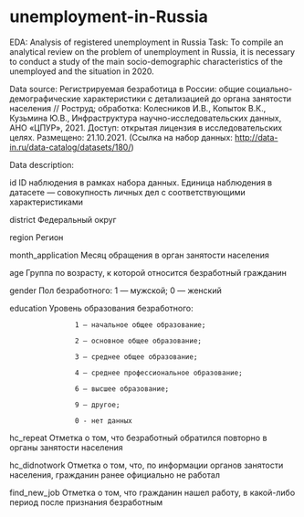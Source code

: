 # unemployment-in-Russia
EDA: Analysis of registered unemployment in Russia
Task: To compile an analytical review on the problem of unemployment in Russia, it is necessary to conduct a study of the main socio-demographic characteristics of the unemployed and the situation in 2020.

Data source: Регистрируемая безработица в России: общие социально-демографические характеристики с детализацией до органа занятости населения // Роструд; обработка: Колесников И.В., Копыток В.К., Кузьмина Ю.В., Инфраструктура научно-исследовательских данных, АНО «ЦПУР», 2021. Доступ: открытая лицензия в исследовательских целях. Размещено: 21.10.2021. (Ссылка на набор данных: http://data-in.ru/data-catalog/datasets/180/)

Data description: <br/>

id	 	              ID наблюдения в рамках набора данных. Единица наблюдения в датасете — совокупность личных дел с соответствующими характеристиками <br/>

district              Федеральный округ <br/>

region                Регион <br/>

month_application     Месяц обращения в орган занятости населения <br/>

age                   Группа по возрасту, к которой относится безработный гражданин <br/>

gender                Пол безработного: 1 — мужской; 0 — женский <br/>

education             Уровень образования безработного:
                                           
                    1 — начальное общее образование;
                    
                    2 — основное общее образование;
                    
                    3 — среднее общее образование;
                    
                    4 — среднее профессиональное образование;
                    
                    6 — высшее образование;
                    
                    9 — другое;
                    
                    0 - нет данных

hc_repeat 	         Отметка о том, что безработный обратился повторно в органы занятости населения <br/>

hc_didnotwork		 Отметка о том, что, по информации органов занятости населения, гражданин ранее официально не работал <br/>

find_new_job         Отметка о том, что гражданин нашел работу, в какой-либо период после признания безработным <br/>

